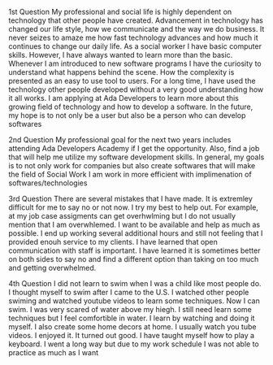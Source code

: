 1st Question My professional and social life is highly dependent on technology that other people have created. Advancement in technology has changed our life style, how we communicate and the way we do business. It never seizes to amaze me how fast technology advances and how much it continues to change our daily life. As a social worker I have basic computer skills. However, I have always wanted to learn more than the basic. Whenever I am introduced to new software programs I have the curiosity to understand what happens behind the scene. How the complexity is presented as an easy to use tool to users. For a long time, I have used the technology other people developed without a very good understanding how it all works. I am applying at Ada Developers to learn more about this growing field of  technology and how  to develop a software.  In the future, my hope is to not only be a user but also be a person who can develop softwares 

2nd Question My professional goal for the next two years includes attending Ada Developers Academy if I get the opportunity. Also, find a job that will help me utilize my software development skills. In general, my goals is to not only work for companies but also create softwares that will make the field of Social Work I am work in more efficient with implimenation of softwares/technologies

3rd Question There are several mistakes that I have made. It is extremley difficult for me to say no or not now. I try my best to help out. For example, at my job case assigments can get overhwlming but I do not usually mention that I am overwhlemed. I want to be available and help as much as possible. I end up working several additional hours and still not feeling that I provided enouh service to my clients. I have learned that open communication with staff is important. I have learned it is sometimes better on both sides to say no and find a different option than taking on too much and getting overwhelmed. 

4th Question I did not learn to swim when I was a child like most people do. I  thought myself to swim after I came to the U.S. I watched other people swiming and watched youtube videos to learn some techniques. Now I can swim. I was very scared of water above my hiegh. I still need learn some techniques but I feel comfortible in water. I learn by watching and doing it myself. I also create some home decors at home. I usually watch you tube videos. I enjoyed it. It turned out good. I have taught myself how to play a keyboard. I went a long way but due to my work schedule  I was not able to practice as much as I want 
